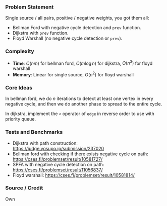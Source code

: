 ### Problem Statement
Single source / all pairs, positive / negative weights, you got them all:
- Bellman Ford with negative cycle detection and `prev` function.
- Dijkstra with `prev` function.
- Floyd Warshall (no negative cycle detection or `prev`).

### Complexity
- **Time**: $O(nm)$ for bellman ford, $O(m \log n)$ for dijkstra, $O(n^3)$ for floyd warshall
- **Memory**: Linear for single source, $O(n^2)$ for floyd warshall

### Core Ideas
In bellman ford, we do $n$ iterations to detect at least one vertex in every negative cycle, and then we do another phase to spread to the entire cycle.

In dijkstra, implement the `<` operator of `edge` in reverse order to use with priority queue.

### Tests and Benchmarks
- Dijkstra with path construction: https://judge.yosupo.jp/submission/237020
- Bellman ford with checking if there exists negative cycle on path: https://cses.fi/problemset/result/10581727/
- SPFA with negative cycle detection on path: https://cses.fi/problemset/result/11056837/
- Floyd warshall: https://cses.fi/problemset/result/10581814/

### Source / Credit
Own